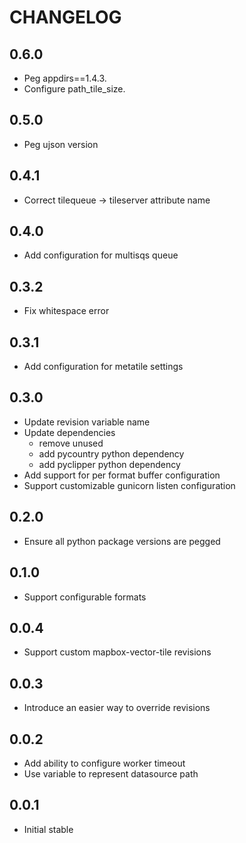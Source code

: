 CHANGELOG
=========

0.6.0
-----
* Peg appdirs==1.4.3.
* Configure path_tile_size.

0.5.0
-----
* Peg ujson version

0.4.1
-----
* Correct tilequeue -> tileserver attribute name

0.4.0
-----
* Add configuration for multisqs queue

0.3.2
-----
* Fix whitespace error

0.3.1
-----
* Add configuration for metatile settings

0.3.0
-----
* Update revision variable name
* Update dependencies
  - remove unused
  - add pycountry python dependency
  - add pyclipper python dependency
* Add support for per format buffer configuration
* Support customizable gunicorn listen configuration

0.2.0
-----
* Ensure all python package versions are pegged

0.1.0
-----
* Support configurable formats

0.0.4
-----
* Support custom mapbox-vector-tile revisions

0.0.3
-----
* Introduce an easier way to override revisions

0.0.2
-----
* Add ability to configure worker timeout
* Use variable to represent datasource path

0.0.1
-----
* Initial stable
